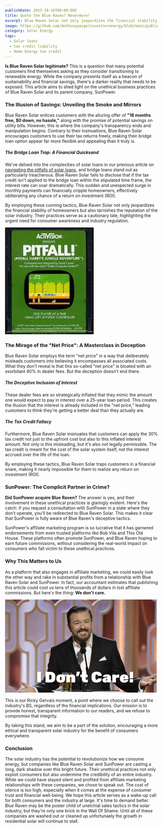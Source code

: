 ```yaml
---
publishDate: 2023-10-16T00:00:00Z
title: Quote the Blue Raven? Nevermore!
excerpt: Blue Raven Solar not only jeopardizes the financial stability of homeowners but also tarnishes the reputation of the solar industry. Their practices serve as a cautionary tale, highlighting the urgent need for consumer awareness and industry regulation.
image: https://github.com/Anthonypaige/investnurenergy/blob/main/public/images/cover-art/SLR-7-cover-art.png?raw=true
category: Solar Energy
tags:
  - Solar loans
  - tax credit liability
  - Home Energy tax credit
---
```


**Is Blue Raven Solar legitimate?** This is a question that many potential customers find themselves asking as they consider transitioning to renewable energy. While the company presents itself as a beacon of sustainability and financial savings, there's a darker reality that needs to be exposed. This article aims to shed light on the unethical business practices of Blue Raven Solar and its parent company, SunPower.

### **The Illusion of Savings: Unveiling the Smoke and Mirrors**

Blue Raven Solar entices customers with the alluring offer of **"18 months free, $0 down, no hassle,"** along with the promise of potential savings on utility bills. However, this is where the company's transparency ends and manipulation begins. Contrary to their insinuations, Blue Raven Solar encourages customers to use their tax returns freely, making their bridge loan option appear far more flexible and appealing than it truly is.

##### **The Bridge Loan Trap: A Financial Quicksand**

We've delved into the complexities of solar loans in our previous article on [navigating the pitfalls of solar loans](investinyourenergy.com/solar-loans-a-guide-to-avoiding-pitfalls-and-maximizing-benefits), and bridge loans stand out as particularly treacherous. Blue Raven Solar fails to disclose that if the tax credit isn't applied to the bridge loan within the stipulated time frame, the interest rate can soar dramatically. This sudden and unexpected surge in monthly payments can financially cripple homeowners, effectively obliterating any chance of a return on investment (ROI).

By employing these cunning tactics, Blue Raven Solar not only jeopardizes the financial stability of homeowners but also tarnishes the reputation of the solar industry. Their practices serve as a cautionary tale, highlighting the urgent need for consumer awareness and industry regulation.

![Super Wide](https://github.com/Anthonypaige/investnurenergy/blob/main/public/images/In-article-images/SLR-7-in-article.png?raw=true)

### **The Mirage of the "Net Price": A Masterclass in Deception**

Blue Raven Solar employs the term "net price" in a way that deliberately misleads customers into believing it encompasses all associated costs. What they don't reveal is that this so-called "net price" is bloated with an exorbitant 40% in dealer fees. But the deception doesn't end there.

##### **The Deceptive Inclusion of Interest**

These dealer fees are so strategically inflated that they mimic the amount one would expect to pay in interest over a 25-year loan period. This creates the illusion that the interest is already included in the "net price," leading customers to think they're getting a better deal than they actually are.

##### **The Tax Credit Fallacy**

Furthermore, Blue Raven Solar insinuates that customers can apply the 30% tax credit not just to the upfront cost but also to this inflated interest amount. Not only is this misleading, but it's also not legally permissible. The tax credit is meant for the cost of the solar system itself, not the interest accrued over the life of the loan.

By employing these tactics, Blue Raven Solar traps customers in a financial snare, making it nearly impossible for them to realize any return on investment (ROI).

### **SunPower: The Complicit Partner in Crime?**

**Did SunPower acquire Blue Raven?** The answer is yes, and their involvement in these unethical practices is glaringly evident. Here's the catch: if you request a consultation with SunPower in a state where they don't operate, you'll be redirected to Blue Raven Solar. This makes it clear that SunPower is fully aware of Blue Raven's deceptive tactics.

SunPower's affiliate marketing program is so lucrative that it has garnered endorsements from even trusted platforms like Bob Vila and This Old House. These platforms often promote SunPower, and Blue Raven hoping to earn future commissions, without considering the real-world impact on consumers who fall victim to these unethical practices.

### **Why This Matters to Us**

As a platform that also engages in affiliate marketing, we could easily look the other way and rake in substantial profits from a relationship with Blue Raven Solar and SunPower. In fact, our accountant estimates that publishing this article could cost us tens of thousands of dollars in lost affiliate commissions. But here's the thing: **We don't care.**

![Super wide](https://github.com/Anthonypaige/investnurenergy/blob/main/public/images/cover-art/SLR-7-cover-art.png?raw=true)

This is our Ricky Gervais moment, a point where we choose to call out the industry's BS, regardless of the financial implications. Our mission is to provide honest, transparent information to our readers, and we refuse to compromise that integrity.

By taking this stand, we aim to be a part of the solution, encouraging a more ethical and transparent solar industry for the benefit of consumers everywhere.

### **Conclusion**

The solar industry has the potential to revolutionize how we consume energy, but companies like Blue Raven Solar and SunPower are casting a long, dark shadow over this bright future. Their unethical practices not only exploit consumers but also undermine the credibility of an entire industry. While we could have stayed silent and profited from affiliate marketing relationships with these companies, we chose to speak out. The cost of silence is too high, especially when it comes at the expense of consumer trust and financial well-being. We hope this article serves as a wake-up call for both consumers and the industry at large. It's time to demand better. Blue Raven may be the poster child of unetchial sales tactics in the solar industry, but they're only one brick in the Wall Of Shame. Until all of these companies are washed out or cleaned up unfortunaely the growth in residential solar will continue to stall.

